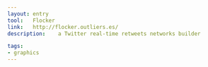 ```yaml
---
layout: entry
tool:	Flocker
link:	http://flocker.outliers.es/
description:	a Twitter real-time retweets networks builder

tags:
- graphics
---
```


